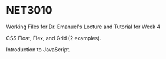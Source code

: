 # NET3010

Working Files for Dr. Emanuel's Lecture and Tutorial for Week 4

CSS Float, Flex, and Grid (2 examples). 

Introduction to JavaScript.




